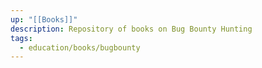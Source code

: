 ```yaml
---
up: "[[Books]]"
description: Repository of books on Bug Bounty Hunting
tags:
  - education/books/bugbounty
---
```

